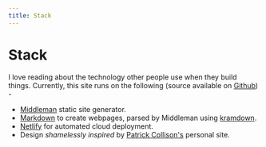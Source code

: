 ```yaml
---
title: Stack
---
```


# Stack

I love reading about the technology other people use when they build things.
Currently, this site runs on the following (source available on [Github](https://github.com/harrison-broadbent/personal_site)) -

- [Middleman](https://www.middlemanapp.com/) static site generator.
- [Markdown](https://en.wikipedia.org/wiki/Markdown) to create webpages, parsed by Middleman using [kramdown](https://github.com/gettalong/kramdown).
- [Netlify](https://www.netlify.com) for automated cloud deployment.
- Design _shamelessly inspired_ by [Patrick Collison's](https://www.patrickcollison.com) personal site.
